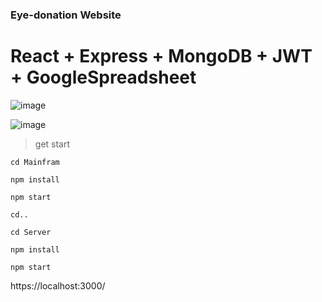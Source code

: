 ### Eye-donation Website

# React + Express + MongoDB + JWT + GoogleSpreadsheet

![image](https://user-images.githubusercontent.com/76097762/202711631-7b8228c0-1a4d-48dc-8611-721af1468421.png)


![image](https://user-images.githubusercontent.com/76097762/202712578-5a31b7ce-39b0-4daa-8493-e71dccb98c52.png)

>get start

    cd Mainfram
    
    npm install
    
    npm start 
    
    cd..

    cd Server

    npm install

    npm start

https://localhost:3000/
